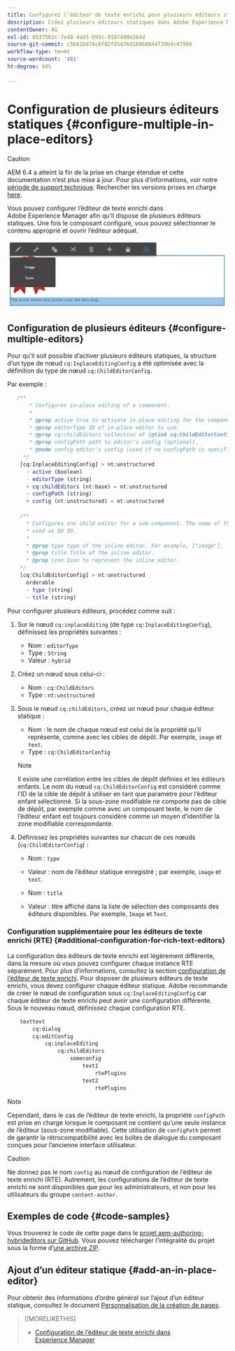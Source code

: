 ```yaml
---
title: Configurez l’éditeur de texte enrichi pour plusieurs éditeurs statiques.
description: Créez plusieurs éditeurs statiques dans Adobe Experience Manager en configurant l’éditeur de texte enrichi.
contentOwner: AG
exl-id: 8537582c-7e48-4a93-b93c-9187400e264d
source-git-commit: c5b816d74c6f02f85476d16868844f39b4c47996
workflow-type: tm+mt
source-wordcount: '481'
ht-degree: 94%

---
```


# Configuration de plusieurs éditeurs statiques {#configure-multiple-in-place-editors}

>[!CAUTION]
>
>AEM 6.4 a atteint la fin de la prise en charge étendue et cette documentation n’est plus mise à jour. Pour plus d’informations, voir notre [période de support technique](https://helpx.adobe.com/fr/support/programs/eol-matrix.html). Rechercher les versions prises en charge [here](https://experienceleague.adobe.com/docs/?lang=fr).

Vous pouvez configurer l’éditeur de texte enrichi dans Adobe Experience Manager afin qu’il dispose de plusieurs éditeurs statiques. Une fois le composant configuré, vous pouvez sélectionner le contenu approprié et ouvrir l’éditeur adéquat.

![Un éditeur statique spécifique](assets/rte-inplace-editor.png)

## Configuration de plusieurs éditeurs {#configure-multiple-editors}

Pour qu’il soit possible d’activer plusieurs éditeurs statiques, la structure d’un type de nœud `cq:InplaceEditingConfig` a été optimisée avec la définition du type de nœud `cq:ChildEditorConfig`.

Par exemple :

```js
   /**
       * Configures in-place editing of a component.
       *
       * @prop active true to activate in-place editing for the component.
       * @prop editorType ID of in-place editor to use.
       * @prop cq:childEditors collection of {@link cq:ChildEditorConfig} nodes.
       * @prop configPath path to editor's config (optional).
       * @node config editor's config (used if no configPath is specified; optional).
     */
    [cq:InplaceEditingConfig] > nt:unstructured
      - active (boolean)
      - editorType (string)
      + cq:childEditors (nt:base) = nt:unstructured
      - configPath (string)
      + config (nt:unstructured) = nt:unstructured

    /**
      * Configures one child editor for a sub-component. The name of the this node is
      * used as DD ID.
      *
      * @prop type type of the inline editor. For example, ["image"].
      * @prop title Title of the inline editor.
      * @prop icon Icon to represent the inline editor.
    */
    [cq:ChildEditorConfig] > nt:unstructured
      orderable
      - type (string)
      - title (string)
```

Pour configurer plusieurs éditeurs, procédez comme suit :

1. Sur le nœud `cq:inplaceEditing` (de type `cq:InplaceEditingConfig`), définissez les propriétés suivantes :

   * Nom : `editorType`
   * Type : `String`
   * Valeur : `hybrid`

1. Créez un nœud sous celui-ci :

   * Nom : `cq:ChildEditors`
   * Type : `nt:unstructured`

1. Sous le nœud `cq:childEditors`, créez un nœud pour chaque éditeur statique :

   * Nom : le nom de chaque nœud est celui de la propriété qu’il représente, comme avec les cibles de dépôt. Par exemple, `image` et `text`.
   * Type : `cq:ChildEditorConfig`

   >[!NOTE]
   >
   >Il existe une corrélation entre les cibles de dépôt définies et les éditeurs enfants. Le nom du nœud `cq:ChildEditorConfig` est considéré comme l’ID de la cible de dépôt à utiliser en tant que paramètre pour l’éditeur enfant sélectionné. Si la sous-zone modifiable ne comporte pas de cible de dépôt, par exemple comme avec un composant texte, le nom de l’éditeur enfant est toujours considéré comme un moyen d’identifier la zone modifiable correspondante.

1. Définissez les propriétés suivantes sur chacun de ces nœuds (`cq:ChildEditorConfig`) :

   * Nom : `type`
   * Valeur : nom de l’éditeur statique enregistré ; par exemple, `image` et `text`.

   * Nom : `title`
   * Valeur : titre affiché dans la liste de sélection des composants des éditeurs disponibles. Par exemple, `Image` et `Text`.

### Configuration supplémentaire pour les éditeurs de texte enrichi (RTE) {#additional-configuration-for-rich-text-editors}

La configuration des éditeurs de texte enrichi est légèrement différente, dans la mesure où vous pouvez configurer chaque instance RTE séparément. Pour plus d’informations, consultez la section [configuration de l’éditeur de texte enrichi](/help/sites-administering/rich-text-editor.md). Pour disposer de plusieurs éditeurs de texte enrichi, vous devez configurer chaque éditeur statique. Adobe recommande de créer le nœud de configuration sous `cq:InplaceEditingConfig` car chaque éditeur de texte enrichi peut avoir une configuration différente. Sous le nouveau nœud, définissez chaque configuration RTE.

```xml
    texttext
        cq:dialog
        cq:editConfig
            cq:inplaceEditing
                cq:childEditors
                    someconfig
                        text1
                            rtePlugins
                        text2
                            rtePlugins
```

>[!NOTE]
>
>Cependant, dans le cas de l’éditeur de texte enrichi, la propriété `configPath` est prise en charge lorsque le composant ne contient qu’une seule instance de l’éditeur (sous-zone modifiable). Cette utilisation de `configPath` permet de garantir la rétrocompatibilité avec les boîtes de dialogue du composant conçues pour l’ancienne interface utilisateur.

>[!CAUTION]
>
>Ne donnez pas le nom `config` au nœud de configuration de l’éditeur de texte enrichi (RTE). Autrement, les configurations de l’éditeur de texte enrichi ne sont disponibles que pour les administrateurs, et non pour les utilisateurs du groupe `content-author`.

## Exemples de code {#code-samples}

Vous trouverez le code de cette page dans le [projet aem-authoring-hybrideditors sur GitHub](https://github.com/Adobe-Marketing-Cloud/aem-authoring-hybrideditors). Vous pouvez télécharger l’intégralité du projet sous la forme d’[une archive ZIP](https://github.com/Adobe-Marketing-Cloud/aem-authoring-hybrideditors/archive/master.zip).

## Ajout d’un éditeur statique {#add-an-in-place-editor}

Pour obtenir des informations d’ordre général sur l’ajout d’un éditeur statique, consultez le document [Personnalisation de la création de pages](/help/sites-developing/customizing-page-authoring-touch.md#add-new-in-place-editor).

>[!MORELIKETHIS]
>
>* [Configuration de l’éditeur de texte enrichi dans Experience Manager](/help/sites-administering/rich-text-editor.md)

